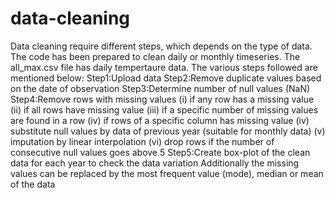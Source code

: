 # data-cleaning
Data cleaning require different steps, which depends on the type of data. The code has been prepared to clean daily or monthly timeseries. The all_max.csv file has daily tempertaure data.
The various steps followed are mentioned below:
Step1:Upload data
Step2:Remove duplicate values based on the date of observation
Step3:Determine number of null values (NaN)
Step4:Remove rows with missing values (i) if any row has a missing value (ii) if all rows have missing value (iii) if a specific number of missing values are found in a row (iv) if rows of a specific column has missing value (iv) substitute null values by data of previous year (suitable for monthly data) (v) imputation by linear interpolation (vi) drop rows if the number of consecutive null values goes above 5
Step5:Create box-plot of the clean data for each year to check the data variation
Additionally the missing values can be replaced by the most frequent value (mode), median or mean of the data
